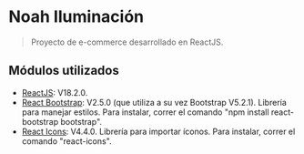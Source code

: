 # Noah Iluminación
> Proyecto de e-commerce desarrollado en ReactJS.

## Módulos utilizados

- [ReactJS](https://es.reactjs.org/): V18.2.0.
- [React Bootstrap](https://react-bootstrap.github.io/): V2.5.0 (que utiliza a su vez Bootstrap V5.2.1). Librería para manejar estilos. Para instalar, correr el comando "npm install react-bootstrap bootstrap".
- [React Icons](https://www.npmjs.com/package/react-icons): V4.4.0. Librería para importar íconos. Para instalar, correr el comando "react-icons".